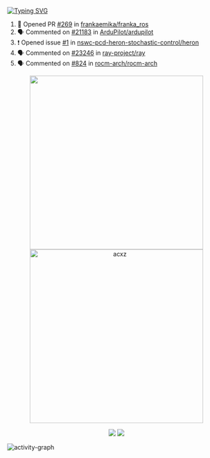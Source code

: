 [![Typing SVG](https://readme-typing-svg.herokuapp.com?size=16&color=AFFFA3&multiline=true&height=75&lines=contributing+to+robotics%2Faerospace%2Fml%2Fgpu+software;packaging+it+for+archlinux;ricer)](https://git.io/typing-svg)

<!--START_SECTION:activity-->
1. 💪 Opened PR [#269](https://github.com/frankaemika/franka_ros/pull/269) in [frankaemika/franka_ros](https://github.com/frankaemika/franka_ros)
2. 🗣 Commented on [#21183](https://github.com/ArduPilot/ardupilot/issues/21183) in [ArduPilot/ardupilot](https://github.com/ArduPilot/ardupilot)
3. ❗️ Opened issue [#1](https://github.com/nswc-pcd-heron-stochastic-control/heron/issues/1) in [nswc-pcd-heron-stochastic-control/heron](https://github.com/nswc-pcd-heron-stochastic-control/heron)
4. 🗣 Commented on [#23246](https://github.com/ray-project/ray/issues/23246) in [ray-project/ray](https://github.com/ray-project/ray)
5. 🗣 Commented on [#824](https://github.com/rocm-arch/rocm-arch/issues/824) in [rocm-arch/rocm-arch](https://github.com/rocm-arch/rocm-arch)
<!--END_SECTION:activity-->

<p align="center">
  <img width="400em" src=https://github-readme-stats.vercel.app/api?username=acxz&include_all_commits=true&show_icons=true />
  <img width="400em" src="https://github-readme-streak-stats.herokuapp.com/?user=acxz&" alt="acxz" />
</p>

<p align="center">
  <img src=https://github-readme-stats.vercel.app/api/top-langs/?username=acxz&layout=compact />
  <img src=https://github-profile-trophy.vercel.app/?username=acxz&row=2&column=4 />
</p>

![activity-graph](https://activity-graph.herokuapp.com/graph?username=acxz&theme=aqua)

